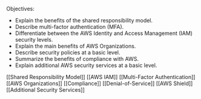 Objectives:
- Explain the benefits of the shared responsibility model.
- Describe multi-factor authentication (MFA).
- Differentiate between the AWS Identity and Access Management (IAM) security levels.
- Explain the main benefits of AWS Organizations.
- Describe security policies at a basic level.
- Summarize the benefits of compliance with AWS.
- Explain additional AWS security services at a basic level.

[[Shared Responsibility Model]]
[[AWS IAM]]
[[Multi-Factor Authentication]]
[[AWS Organizations]]
[[Compliance]]
[[Denial-of-Service]]
[[AWS Shield]]
[[Additional Security Services]]
